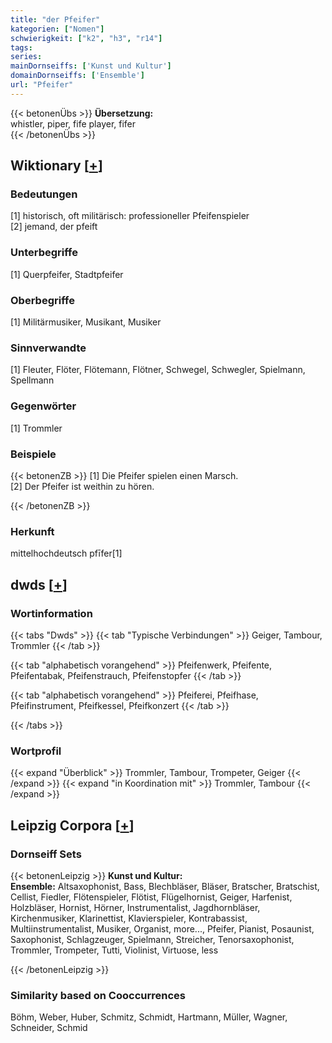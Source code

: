 ```yaml
---
title: "der Pfeifer"
kategorien: ["Nomen"]
schwierigkeit: ["k2", "h3", "r14"]
tags:
series:
mainDornseiffs: ['Kunst und Kultur']
domainDornseiffs: ['Ensemble']
url: "Pfeifer"
---
```


{{< betonenÜbs >}}
**Übersetzung:**  
whistler, piper, fife player, fifer  
{{< /betonenÜbs >}}

## Wiktionary [[+](https://de.wiktionary.org/wiki/Pfeifer)]

### Bedeutungen
[1] historisch, oft militärisch: professioneller Pfeifenspieler  
[2] jemand, der pfeift  

### Unterbegriffe
[1] Querpfeifer, Stadtpfeifer  

### Oberbegriffe
[1] Militärmusiker, Musikant, Musiker  

### Sinnverwandte
[1] Fleuter, Flöter, Flötemann, Flötner, Schwegel, Schwegler, Spielmann, Spellmann  

### Gegenwörter
[1] Trommler  

### Beispiele
{{< betonenZB >}}
[1] Die Pfeifer spielen einen Marsch.  
[2] Der Pfeifer ist weithin zu hören.  

{{< /betonenZB >}}
### Herkunft
mittelhochdeutsch pfīfer[1]  



## dwds [[+](https://www.dwds.de/wb/Pfeifer)]

### Wortinformation
{{< tabs "Dwds" >}}
{{< tab "Typische Verbindungen" >}}
Geiger, Tambour, Trommler
{{< /tab >}}

{{< tab "alphabetisch vorangehend" >}}
Pfeifenwerk, Pfeifente, Pfeifentabak, Pfeifenstrauch, Pfeifenstopfer
{{< /tab >}}

{{< tab "alphabetisch vorangehend" >}}
Pfeiferei, Pfeifhase, Pfeifinstrument, Pfeifkessel, Pfeifkonzert
{{< /tab >}}

{{< /tabs >}}

### Wortprofil
{{< expand "Überblick" >}} Trommler, Tambour, Trompeter, Geiger {{< /expand >}}
{{< expand "in Koordination mit" >}} Trommler, Tambour {{< /expand >}}

## Leipzig Corpora [[+](https://corpora.uni-leipzig.de/en/res?word=Pfeifer&corpusId=deu_newscrawl-public_2018)]

### Dornseiff Sets
{{< betonenLeipzig >}}
**Kunst und Kultur:**  
**Ensemble:** Altsaxophonist, Bass, Blechbläser, Bläser, Bratscher, Bratschist, Cellist, Fiedler, Flötenspieler, Flötist, Flügelhornist, Geiger, Harfenist, Holzbläser, Hornist, Hörner, Instrumentalist, Jagdhornbläser, Kirchenmusiker, Klarinettist, Klavierspieler, Kontrabassist, Multiinstrumentalist, Musiker, Organist, more..., Pfeifer, Pianist, Posaunist, Saxophonist, Schlagzeuger, Spielmann, Streicher, Tenorsaxophonist, Trommler, Trompeter, Tutti, Violinist, Virtuose, less  

{{< /betonenLeipzig >}}

### Similarity based on Cooccurrences
Böhm, Weber, Huber, Schmitz, Schmidt, Hartmann, Müller, Wagner, Schneider, Schmid


